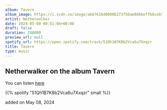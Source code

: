 ```yaml
---
album: Tavern
album_image: https://i.scdn.co/image/ab67616d0000b273f56ae866beffb8ceb5db804c
artist: Netherwalker
date: 2024-05-08 00:51:04+00:00
draft: false
duration: 248000
preview_url: null
spotify_url: https://open.spotify.com/track/51Qh1B7K8b2Vca6u7Xxqzr
title: Tavern
type: music
---
```



## Netherwalker on the album Tavern

You can listen [here](https://open.spotify.com/track/51Qh1B7K8b2Vca6u7Xxqzr)

{{% spotify "51Qh1B7K8b2Vca6u7Xxqzr" small %}}

added on May 08, 2024